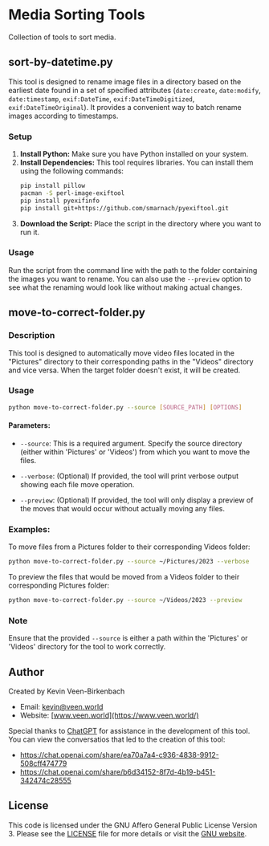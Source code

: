 # Media Sorting Tools
Collection of tools to sort media.

## sort-by-datetime.py

This tool is designed to rename image files in a directory based on the earliest date found in a set of specified attributes (`date:create`, `date:modify`, `date:timestamp`, `exif:DateTime`, `exif:DateTimeDigitized`, `exif:DateTimeOriginal`). It provides a convenient way to batch rename images according to timestamps.

### Setup

1. **Install Python:** Make sure you have Python installed on your system.
2. **Install Dependencies:** This tool requires libraries. You can install them using the following commands:
   ```bash
   pip install pillow
   pacman -S perl-image-exiftool
   pip install pyexifinfo
   pip install git+https://github.com/smarnach/pyexiftool.git
   ```
3. **Download the Script:** Place the script in the directory where you want to run it.

### Usage

Run the script from the command line with the path to the folder containing the images you want to rename. You can also use the `--preview` option to see what the renaming would look like without making actual changes.

## move-to-correct-folder.py

### Description

This tool is designed to automatically move video files located in the "Pictures" directory to their corresponding paths in the "Videos" directory and vice versa. When the target folder doesn't exist, it will be created. 

### Usage

```bash
python move-to-correct-folder.py --source [SOURCE_PATH] [OPTIONS]
```

#### Parameters:

- `--source`: This is a required argument. Specify the source directory (either within 'Pictures' or 'Videos') from which you want to move the files.

- `--verbose`: (Optional) If provided, the tool will print verbose output showing each file move operation.

- `--preview`: (Optional) If provided, the tool will only display a preview of the moves that would occur without actually moving any files.

### Examples:

To move files from a Pictures folder to their corresponding Videos folder:

```bash
python move-to-correct-folder.py --source ~/Pictures/2023 --verbose
```

To preview the files that would be moved from a Videos folder to their corresponding Pictures folder:

```bash
python move-to-correct-folder.py --source ~/Videos/2023 --preview
```

### Note

Ensure that the provided `--source` is either a path within the 'Pictures' or 'Videos' directory for the tool to work correctly.


## Author

Created by Kevin Veen-Birkenbach
- Email: [kevin@veen.world](mailto:kevin@veen.world)
- Website: [www.veen.world](https://www.veen.world/)

Special thanks to [ChatGPT](https://openai.com) for assistance in the development of this tool. You can view the conversatios that led to the creation of this tool:

- https://chat.openai.com/share/ea70a7a4-c936-4838-9912-508cff474779
- https://chat.openai.com/share/b6d34152-8f7d-4b19-b451-342474c28555


## License

This code is licensed under the GNU Affero General Public License Version 3. Please see the [LICENSE](LICENSE) file for more details or visit the [GNU website](https://www.gnu.org/licenses/agpl-3.0.html).
